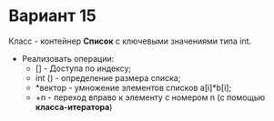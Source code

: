 # Вариант 15
Класс - контейнер **Список** с ключевыми значениями типа int.
- Реализовать операции:
    - [] - Доступа по индексу;
    - int () - определение размера списка;
    - *вектор - умножение элементов списков a[i]*b[i];
    - +n - переход вправо к элементу с номером n (с помощью **класса-итератора**)